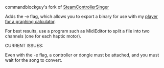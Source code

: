 commandblockguy's fork of [SteamControllerSinger](https://gitlab.com/Pilatomic/SteamControllerSinger)

Adds the -e flag, which allows you to export a binary for use with my [player for a graphing calculator](https://github.com/commandblockguy/steam-controller-ce).

For best results, use a program such as MidiEditor to split a file into two channels (one for each haptic motor).

CURRENT ISSUES:

Even with the -e flag, a controller or dongle must be attached, and you must wait for the song to convert.

